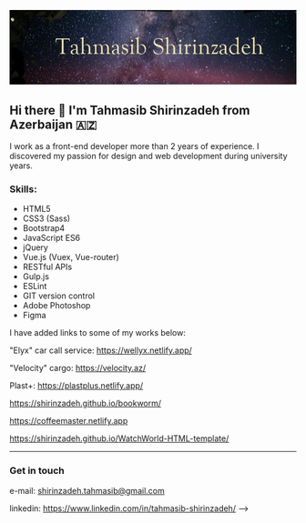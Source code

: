 ![image](./github-image.jpg)
## Hi there 👋 I'm Tahmasib Shirinzadeh from Azerbaijan :azerbaijan:

I work as a front-end developer more than 2 years of experience. I discovered my passion for design and web development during university years.

### Skills:

- HTML5
- CSS3 (Sass)
- Bootstrap4
- JavaScript ES6
- jQuery
- Vue.js (Vuex, Vue-router)
- RESTful APIs
- Gulp.js
- ESLint
- GIT version control
- Adobe Photoshop
- Figma

 I have added links to some of my works below:
 
"Elyx" car call service: https://wellyx.netlify.app/

"Velocity" cargo: https://velocity.az/

Plast+: https://plastplus.netlify.app/

https://shirinzadeh.github.io/bookworm/

https://coffeemaster.netlify.app

https://shirinzadeh.github.io/WatchWorld-HTML-template/

---

### Get in touch

e-mail: shirinzadeh.tahmasib@gmail.com

linkedin: https://www.linkedin.com/in/tahmasib-shirinzadeh/
-->

<!--
**shirinzadeh/shirinzadeh** is a ✨ _special_ ✨ repository because its `README.md` (this file) appears on your GitHub profile.


